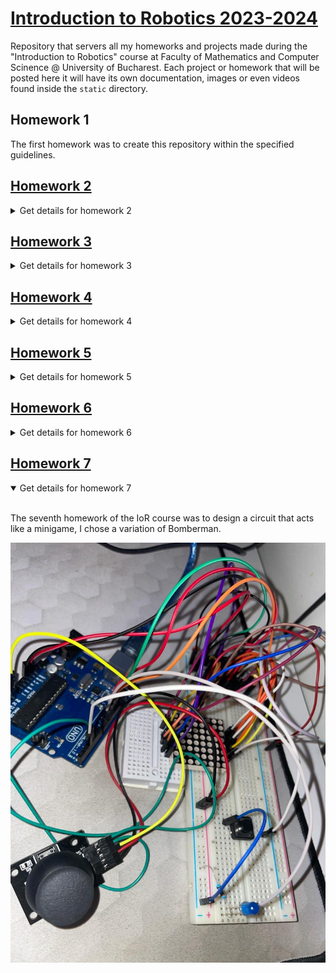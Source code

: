 # [Introduction to Robotics 2023-2024](https://github.com/iRaduS/IntroductionToRobotics)
Repository that servers all my homeworks and projects made during the "Introduction to Robotics" course at Faculty of Mathematics and Computer Scinence @ University of Bucharest. Each project or homework that will be posted here it will have its own documentation, images or even videos found inside the ```static``` directory.

## Homework 1
The first homework was to create this repository within the specified guidelines.

## [Homework 2](/hw2_rgbLedPotentiometer/)

<details>
<summary>Get details for homework 2</summary>
<br>

The second homework was about creating a dimmable RGB led using three potentiometers that controls every color channel of the led. The homework working concept and circuit presentation can be found here [(click me)](https://www.youtube.com/watch?v=i8qvw5pMxZ8). The circuit diagram is represented here:

![diagram](/static/hw2/diagram.png)

</details>

## [Homework 3](/hw3_elevatorSimulator/)
<details>
<summary>Get details for homework 3</summary>
<br>

The third homework was about creating an elevator simulator using three rgb leds denoting the ground, first and second floor a status led for showing that the elevator is ascending or descending and also a buzzer to show when the lift is closing doors or is moving. BONUS! I used a 7-segment display to show the current floor of the lift. The demo of the homework can be found here [(click me)](https://www.youtube.com/watch?v=bSqYU4KW1P0)

![diagram](/static/hw3/setup.jpg)

</details>

## [Homework 4](/hw4_7segDisplayDrawing/)
<details>
<summary>Get details for homework 4</summary>
<br>

The fourth homework of the IoR course was to design a circuit that integrates a joystick which is used to draw across a 7 segment display. If the switch of the joystick is pressed then a segment on the display should be activated but if the switch is pressed for more than 3 seconds then the draw restarts and all the segments are given a reset. The demo of the homework can be found here [(click me)](https://www.youtube.com/watch?v=gs0YgoyrTTg)

![diagram](/static/hw4/setup.jpeg)

</details>

## [Homework 5](/hw5_stopWatch/)
<details>
<summary>Get details for homework 5</summary>
<br>

The fifth homework of the IoR course was to design a circuit that integrates 4 digit 7 segment display, a shift registry and 3 buttons. The entire circuit should emulate a stopwatch that can register laps, reset and start from a lap. The demo of the homework can be found here [(click me)](https://youtu.be/0XIp1D5KkbA)

![diagram](/static/hw5/setup.jpeg)

</details>

## [Homework 6](/hw6_envMonitorLogger/)
<details>
<summary>Get details for homework 6</summary>
<br>

The sixth homework of the IoR course was to design a circuit that has a photoresistor and also learn how to use the EEPROM inside the arduino.

</details>

## [Homework 7](/hw7_matrixGame/)
<details open>
<summary>Get details for homework 7</summary>
<br>

The seventh homework of the IoR course was to design a circuit that acts like a minigame, I chose a variation of Bomberman.

![diagram](/static/hw7/setup.jpeg)

</details>
